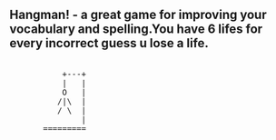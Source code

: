 ## Hangman! - a great game for improving your vocabulary and spelling.You have 6 lifes for every incorrect guess u lose a life.
<pre>   
           +---+
           |   |
           O   |
          /|\  |
          / \  |
               |
       =========
</pre>    
